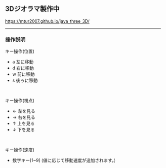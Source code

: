 ## 3Dジオラマ製作中
https://mtur2007.github.io/java_three_3D/

---

### 操作説明
キー操作(位置)
- a 左に移動
- d 右に移動
- w 前に移動
- s 後ろに移動

<br>

キー操作(視点)
- ← 左を見る
- → 右を見る
- ↑ 上を見る
- ↓ 下を見る

<br>

キー操作(速度)
- 数字キー[1~9] (値に応じて移動速度が追加されます。)